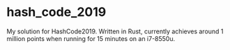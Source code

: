 # hash_code_2019
My solution for HashCode2019. Written in Rust, currently achieves around 1 million points when running for 15 minutes on an i7-8550u.
